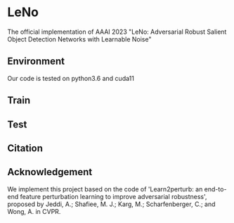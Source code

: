 # LeNo
The official implementation of AAAI 2023 "LeNo: Adversarial Robust Salient Object Detection Networks with Learnable Noise" 
## Environment
Our code is tested on python3.6 and cuda11
## Train
## Test
## Citation
## Acknowledgement
We implement this project based on the code of 'Learn2perturb: an end-to-end feature perturbation learning to improve adversarial robustness', proposed by Jeddi, A.; Shafiee, M. J.; Karg, M.; Scharfenberger, C.; and Wong, A. in CVPR. 
